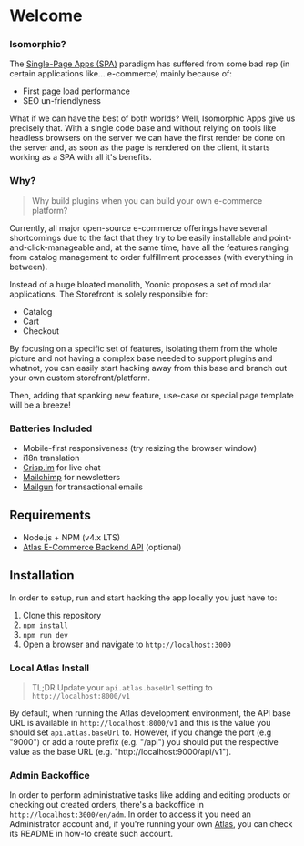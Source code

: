 # Welcome
### Isomorphic?
The [Single-Page Apps (SPA)](https://en.wikipedia.org/wiki/Single-page_application) paradigm has suffered from some bad rep (in certain applications like... e-commerce) mainly because of:

- First page load performance
- SEO un-friendlyness

What if we can have the best of both worlds? Well, Isomorphic Apps give us precisely that. With a single code base and without relying on tools like headless browsers on the server we can have the first render be done on the server and, as soon as the page is rendered on the client, it starts working as a SPA with all it's benefits.


### Why?
> Why build plugins when you can build your own e-commerce platform?

Currently, all major open-source e-commerce offerings have several shortcomings due to the fact that they try to be easily installable and point-and-click-manageable and, at the same time, have all the features ranging from catalog management to order fulfillment processes (with everything in between).

Instead of a huge bloated monolith, Yoonic proposes a set of modular applications. The Storefront is solely responsible for:
- Catalog
- Cart
- Checkout

By focusing on a specific set of features, isolating them from the whole picture and not having a complex base needed to support plugins and whatnot, you can easily start hacking away from this base and branch out your own custom storefront/platform.

Then, adding that spanking new feature, use-case or special page template will be a breeze!

### Batteries Included
- Mobile-first responsiveness (try resizing the browser window)
- i18n translation
- [Crisp.im](https://crisp.im) for live chat
- [Mailchimp](https://mailchimp.com) for newsletters
- [Mailgun](https://mailgun.com) for transactional emails

## Requirements
- Node.js + NPM (v4.x LTS)
- [Atlas E-Commerce Backend API](https://github.com/yoonic/atlas) (optional)

## Installation
In order to setup, run and start hacking the app locally you just have to:

1. Clone this repository
2. `npm install`
3. `npm run dev`
4. Open a browser and navigate to `http://localhost:3000`

### Local Atlas Install
> TL;DR
Update your `api.atlas.baseUrl` setting to `http://localhost:8000/v1`

By default, when running the Atlas development environment, the API base URL is available in `http://localhost:8000/v1` and this is the value you should set `api.atlas.baseUrl` to. However, if you change the port (e.g "9000") or add a route prefix (e.g. "/api") you should put the respective value as the base URL (e.g. "http://localhost:9000/api/v1").

### Admin Backoffice
In order to perform administrative tasks like adding and editing products or checking out created orders, there's a backoffice in `http://localhost:3000/en/adm`. In order to access it you need an Administrator account and, if you're running your own [Atlas](https://github.com/yoonic/atlas), you can check its README in how-to create such account.
